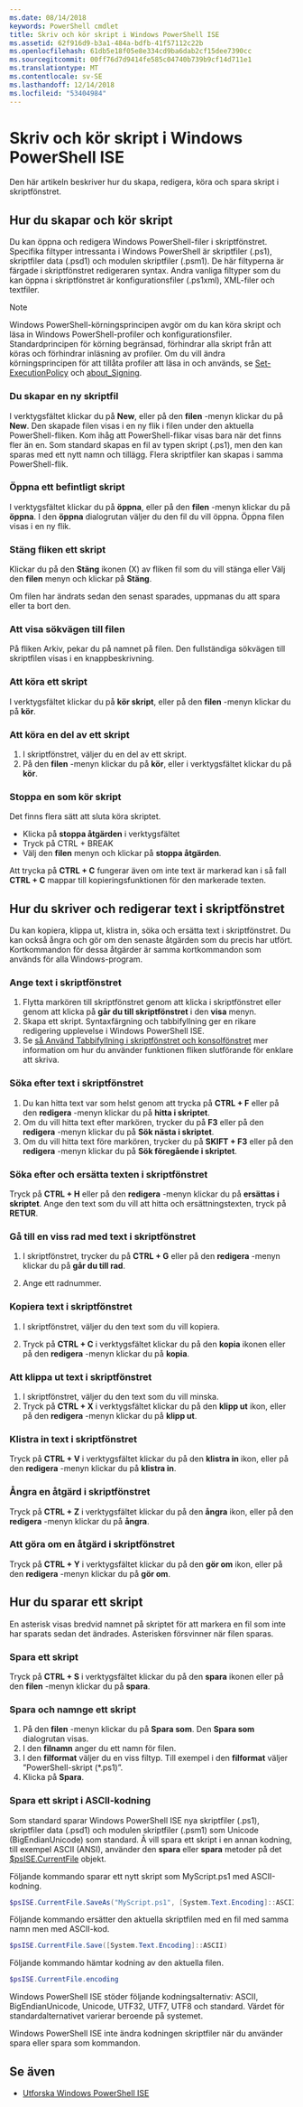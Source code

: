 ```yaml
---
ms.date: 08/14/2018
keywords: PowerShell cmdlet
title: Skriv och kör skript i Windows PowerShell ISE
ms.assetid: 62f916d9-b3a1-484a-bdfb-41f57112c22b
ms.openlocfilehash: 61db5e18f05e8e334cd9ba6dab2cf15dee7390cc
ms.sourcegitcommit: 00ff76d7d9414fe585c04740b739b9cf14d711e1
ms.translationtype: MT
ms.contentlocale: sv-SE
ms.lasthandoff: 12/14/2018
ms.locfileid: "53404984"
---
```

# <a name="how-to-write-and-run-scripts-in-the-windows-powershell-ise"></a>Skriv och kör skript i Windows PowerShell ISE

Den här artikeln beskriver hur du skapa, redigera, köra och spara skript i skriptfönstret.

## <a name="how-to-create-and-run-scripts"></a>Hur du skapar och kör skript

Du kan öppna och redigera Windows PowerShell-filer i skriptfönstret. Specifika filtyper intressanta i Windows PowerShell är skriptfiler (.ps1), skriptfiler data (.psd1) och modulen skriptfiler (.psm1). De här filtyperna är färgade i skriptfönstret redigeraren syntax. Andra vanliga filtyper som du kan öppna i skriptfönstret är konfigurationsfiler (.ps1xml), XML-filer och textfiler.

> [!NOTE]
> Windows PowerShell-körningsprincipen avgör om du kan köra skript och läsa in Windows PowerShell-profiler och konfigurationsfiler. Standardprincipen för körning begränsad, förhindrar alla skript från att köras och förhindrar inläsning av profiler. Om du vill ändra körningsprincipen för att tillåta profiler att läsa in och används, se [Set-ExecutionPolicy](/powershell/module/microsoft.powershell.security/set-executionpolicy) och [about_Signing](/powershell/module/microsoft.powershell.core/about/about_signing).

### <a name="to-create-a-new-script-file"></a>Du skapar en ny skriptfil

I verktygsfältet klickar du på **New**, eller på den **filen** -menyn klickar du på **New**. Den skapade filen visas i en ny flik i filen under den aktuella PowerShell-fliken. Kom ihåg att PowerShell-flikar visas bara när det finns fler än en. Som standard skapas en fil av typen skript (.ps1), men den kan sparas med ett nytt namn och tillägg. Flera skriptfiler kan skapas i samma PowerShell-flik.

### <a name="to-open-an-existing-script"></a>Öppna ett befintligt skript

I verktygsfältet klickar du på **öppna**, eller på den **filen** -menyn klickar du på **öppna**. I den **öppna** dialogrutan väljer du den fil du vill öppna. Öppna filen visas i en ny flik.

### <a name="to-close-a-script-tab"></a>Stäng fliken ett skript

Klickar du på den **Stäng** ikonen (X) av fliken fil som du vill stänga eller Välj den **filen** menyn och klickar på **Stäng**.

Om filen har ändrats sedan den senast sparades, uppmanas du att spara eller ta bort den.

### <a name="to-display-the-file-path"></a>Att visa sökvägen till filen

På fliken Arkiv, pekar du på namnet på filen. Den fullständiga sökvägen till skriptfilen visas i en knappbeskrivning.

### <a name="to-run-a-script"></a>Att köra ett skript

I verktygsfältet klickar du på **kör skript**, eller på den **filen** -menyn klickar du på **kör**.

### <a name="to-run-a-portion-of-a-script"></a>Att köra en del av ett skript

1. I skriptfönstret, väljer du en del av ett skript.
2. På den **filen** -menyn klickar du på **kör**, eller i verktygsfältet klickar du på **kör**.

### <a name="to-stop-a-running-script"></a>Stoppa en som kör skript

Det finns flera sätt att sluta köra skriptet.

- Klicka på **stoppa åtgärden** i verktygsfältet
- Tryck på CTRL + BREAK
- Välj den **filen** menyn och klickar på **stoppa åtgärden**.

Att trycka på **CTRL + C** fungerar även om inte text är markerad kan i så fall **CTRL + C** mappar till kopieringsfunktionen för den markerade texten.

## <a name="how-to-write-and-edit-text-in-the-script-pane"></a>Hur du skriver och redigerar text i skriptfönstret

Du kan kopiera, klippa ut, klistra in, söka och ersätta text i skriptfönstret. Du kan också ångra och gör om den senaste åtgärden som du precis har utfört. Kortkommandon för dessa åtgärder är samma kortkommandon som används för alla Windows-program.

### <a name="to-enter-text-in-the-script-pane"></a>Ange text i skriptfönstret

1. Flytta markören till skriptfönstret genom att klicka i skriptfönstret eller genom att klicka på **går du till skriptfönstret** i den **visa** menyn.
2. Skapa ett skript. Syntaxfärgning och tabbifyllning ger en rikare redigering upplevelse i Windows PowerShell ISE.
3. Se [så Använd Tabbifyllning i skriptfönstret och konsolfönstret](How-to-Use-Tab-Completion-in-the-Script-Pane-and-Console-Pane.md) mer information om hur du använder funktionen fliken slutförande för enklare att skriva.

### <a name="to-find-text-in-the-script-pane"></a>Söka efter text i skriptfönstret

1. Du kan hitta text var som helst genom att trycka på **CTRL + F** eller på den **redigera** -menyn klickar du på **hitta i skriptet**.
2. Om du vill hitta text efter markören, trycker du på **F3** eller på den **redigera** -menyn klickar du på **Sök nästa i skriptet**.
3. Om du vill hitta text före markören, trycker du på **SKIFT + F3** eller på den **redigera** -menyn klickar du på **Sök föregående i skriptet**.

### <a name="to-find-and-replace-text-in-the-script-pane"></a>Söka efter och ersätta texten i skriptfönstret

Tryck på **CTRL + H** eller på den **redigera** -menyn klickar du på **ersättas i skriptet**. Ange den text som du vill att hitta och ersättningstexten, tryck på **RETUR**.

### <a name="to-go-to-a-particular-line-of-text-in-the-script-pane"></a>Gå till en viss rad med text i skriptfönstret

1. I skriptfönstret, trycker du på **CTRL + G** eller på den **redigera** -menyn klickar du på **går du till rad**.

2. Ange ett radnummer.

### <a name="to-copy-text-in-the-script-pane"></a>Kopiera text i skriptfönstret

1. I skriptfönstret, väljer du den text som du vill kopiera.

2. Tryck på **CTRL + C** i verktygsfältet klickar du på den **kopia** ikonen eller på den **redigera** -menyn klickar du på **kopia**.

### <a name="to-cut-text-in-the-script-pane"></a>Att klippa ut text i skriptfönstret

1. I skriptfönstret, väljer du den text som du vill minska.
2. Tryck på **CTRL + X** i verktygsfältet klickar du på den **klipp ut** ikon, eller på den **redigera** -menyn klickar du på **klipp ut**.

### <a name="to-paste-text-into-the-script-pane"></a>Klistra in text i skriptfönstret

Tryck på **CTRL + V** i verktygsfältet klickar du på den **klistra in** ikon, eller på den **redigera** -menyn klickar du på **klistra in**.

### <a name="to-undo-an-action-in-the-script-pane"></a>Ångra en åtgärd i skriptfönstret

Tryck på **CTRL + Z** i verktygsfältet klickar du på den **ångra** ikon, eller på den **redigera** -menyn klickar du på **ångra**.

### <a name="to-redo-an-action-in-the-script-pane"></a>Att göra om en åtgärd i skriptfönstret

Tryck på **CTRL + Y** i verktygsfältet klickar du på den **gör om** ikon, eller på den **redigera** -menyn klickar du på **gör om**.

## <a name="how-to-save-a-script"></a>Hur du sparar ett skript

En asterisk visas bredvid namnet på skriptet för att markera en fil som inte har sparats sedan det ändrades. Asterisken försvinner när filen sparas.

### <a name="to-save-a-script"></a>Spara ett skript

Tryck på **CTRL + S** i verktygsfältet klickar du på den **spara** ikonen eller på den **filen** -menyn klickar du på **spara**.

### <a name="to-save-and-name-a-script"></a>Spara och namnge ett skript

1. På den **filen** -menyn klickar du på **Spara som**. Den **Spara som** dialogrutan visas.
2. I den **filnamn** anger du ett namn för filen.
3. I den **filformat** väljer du en viss filtyp. Till exempel i den **filformat** väljer ”PowerShell-skript (\*.ps1)”.
4. Klicka på **Spara**.

### <a name="to-save-a-script-in-ascii-encoding"></a>Spara ett skript i ASCII-kodning

Som standard sparar Windows PowerShell ISE nya skriptfiler (.ps1), skriptfiler data (.psd1) och modulen skriptfiler (.psm1) som Unicode (BigEndianUnicode) som standard. Â vill spara ett skript i en annan kodning, till exempel ASCII (ANSI), använder den **spara** eller **spara** metoder på det [$psISE.CurrentFile](object-model/the-ise-object-model-hierarchy.md) objekt.

Följande kommando sparar ett nytt skript som MyScript.ps1 med ASCII-kodning.

```powershell
$psISE.CurrentFile.SaveAs("MyScript.ps1", [System.Text.Encoding]::ASCII)
```

Följande kommando ersätter den aktuella skriptfilen med en fil med samma namn men med ASCII-kod.

```powershell
$psISE.CurrentFile.Save([System.Text.Encoding]::ASCII)
```

Följande kommando hämtar kodning av den aktuella filen.

```powershell
$psISE.CurrentFile.encoding
```

Windows PowerShell ISE stöder följande kodningsalternativ: ASCII, BigEndianUnicode, Unicode, UTF32, UTF7, UTF8 och standard. Värdet för standardalternativet varierar beroende på systemet.

Windows PowerShell ISE inte ändra kodningen skriptfiler när du använder spara eller spara som kommandon.

## <a name="see-also"></a>Se även

- [Utforska Windows PowerShell ISE](../../getting-started/fundamental/exploring-the-windows-powershell-ise.md)
